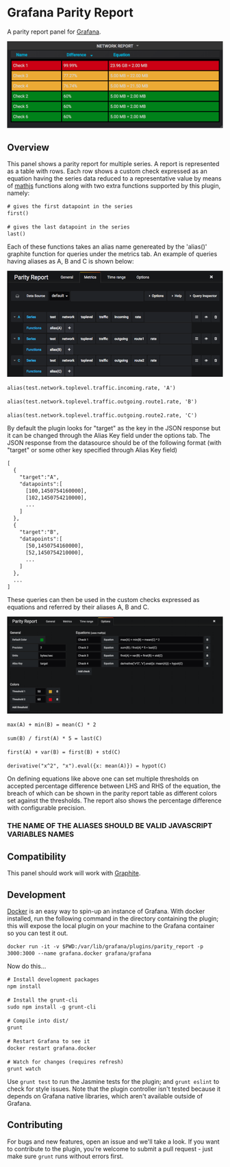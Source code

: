 # Grafana Parity Report

A parity report panel for [Grafana](http://grafana.org/).

![Parity Report Panel](https://raw.githubusercontent.com/zuburqan/grafana-parity-report/master/src/img/parity_report.png)

## Overview

This panel shows a parity report for multiple series. A report is represented as a table with rows. Each row shows a custom check expressed as an equation having the series data reduced to a representative value by means of [mathjs](http://mathjs.org/docs/reference/functions.html) functions along with two extra functions supported by this plugin, namely:

    # gives the first datapoint in the series
    first()

    # gives the last datapoint in the series
    last()

Each of these functions takes an alias name genereated by the 'alias()' graphite function for queries under the metrics tab. An example of queries having aliases as A, B and C is shown below:

![Parity Report Metrics Tab](https://raw.githubusercontent.com/zuburqan/grafana-parity-report/master/src/img/parity_report_metrics.png)

    alias(test.network.toplevel.traffic.incoming.rate, 'A')

    alias(test.network.toplevel.traffic.outgoing.route1.rate, 'B')

    alias(test.network.toplevel.traffic.outgoing.route2.rate, 'C')

By default the plugin looks for "target" as the key in the JSON response but it can be changed through the Alias Key field under the options tab. The JSON response from the datasource should be of the following format (with "target" or some other key specified through Alias Key field)

```
[
  {
    "target":"A",
    "datapoints":[
      [100,1450754160000],
      [102,1450754210000],
      ...
    ]
  },
  {
    "target":"B",
    "datapoints":[
      [50,1450754160000],
      [52,1450754210000],
      ...
    ]
  },
  ...
]
```

These queries can then be used in the custom checks expressed as equations and referred by their aliases A, B and C.

![Parity Report Options Tab](https://raw.githubusercontent.com/zuburqan/grafana-parity-report/master/src/img/parity_report_options.png)

    max(A) + min(B) = mean(C) * 2

    sum(B) / first(A) * 5 = last(C)

    first(A) + var(B) = first(B) + std(C)

    derivative("x^2", "x").eval({x: mean(A)}) = hypot(C)

On defining equations like above one can set multiple thresholds on accepted percentage difference between LHS and RHS of the equation, the breach of which can be shown in the parity report table as different colors set against the thresholds. The report also shows the percentage difference with configurable precision.

### THE NAME OF THE ALIASES SHOULD BE VALID JAVASCRIPT VARIABLES NAMES

## Compatibility

This panel should work will work with [Graphite](https://grafana.net/plugins/graphite).

## Development

[Docker](https://www.docker.com/) is an easy way to spin-up an instance of Grafana. With docker installed, run the following command in the directory containing the plugin; this will expose the local plugin on your machine to the Grafana container so you can test it out.

    docker run -it -v $PWD:/var/lib/grafana/plugins/parity_report -p 3000:3000 --name grafana.docker grafana/grafana

Now do this...

    # Install development packages
    npm install

    # Install the grunt-cli
    sudo npm install -g grunt-cli

    # Compile into dist/
    grunt

    # Restart Grafana to see it
    docker restart grafana.docker

    # Watch for changes (requires refresh)
    grunt watch

Use `grunt test` to run the Jasmine tests for the plugin; and `grunt eslint` to check for style issues. Note that the plugin controller isn't tested because it depends on Grafana native libraries, which aren't available outside of Grafana.

## Contributing

For bugs and new features, open an issue and we'll take a look. If you want to contribute to the plugin, you're welcome to submit a pull request - just make sure `grunt` runs without errors first.

